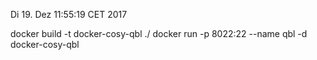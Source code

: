 
Di 19. Dez 11:55:19 CET 2017

docker build -t docker-cosy-qbl ./
docker run -p 8022:22 --name qbl -d docker-cosy-qbl
